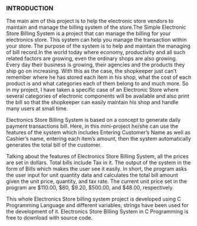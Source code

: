 ### INTRODUCTION
The main aim of this project is to help the electronic store vendors to maintain and manage the billing system of the store.The Simple Electronic Store Billing System is a project that can manage the billing for your electronics store. This system can help you manage the transaction within your store. The purpose of the system is to help and maintain the managing of bill record.In the world today where economy, productivity and all such related factors are growing, even the ordinary shops are also growing. Every day their business is growing, their agencies and the products they ship go on increasing. With this as the case, the shopkeeper just can’t remember where he has stored each item in his shop, what the cost of each product is and what categories each of them belong to and much more. So in my project, I have taken a specific case of an Electronic Store where several categories of electronic components will be available and also print the bill so that the shopkeeper can easily maintain his shop and handle many users at small time.

Electronics Store Billing System is based on a concept to generate daily payment transactions bill. Here, in this mini-project he/she can use the features of the system which includes Entering Customer’s Name as well as Cashier’s name, entering each item’s amount, then the system automatically generates the total bill of the customer.

Talking about the features of Electronics Store Billing System, all the prices are set in dollars. Total bills include Tax in it. The output of the system in the form of Bills which makes the user see it easily. In short, the program asks the user input for unit quantity data and calculates the total bill amount given the unit price, quantity, and tax rate. The current unit price set in the program are $110.00, $80, $9.20, $500.00, and $48.00, respectively.

This whole Electronics Store billing system project is developed using C Programming Language and different variables, strings have been used for the development of it. Electronics Store Billing System in C Programming is free to download with source code.

